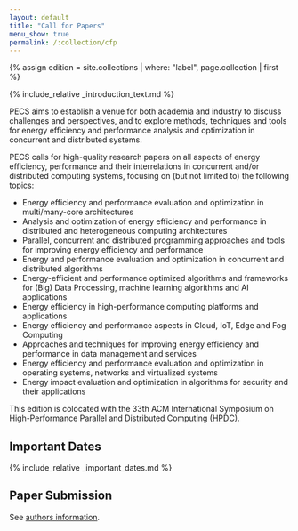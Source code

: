 ```yaml
---
layout: default
title: "Call for Papers"
menu_show: true
permalink: /:collection/cfp
---
```


{% assign edition = site.collections | where: "label", page.collection | first %}

{% include_relative _introduction_text.md %}

PECS aims to establish a venue for both academia and industry to discuss challenges and perspectives, and to explore methods, techniques and tools for energy efficiency and performance analysis and optimization in concurrent and distributed systems.

PECS calls for high-quality research papers on all aspects of energy efficiency, performance and their interrelations in concurrent and/or distributed computing systems, focusing on (but not limited to) the following topics:

-   Energy efficiency and performance evaluation and optimization in multi/many-core architectures
-   Analysis and optimization of energy efficiency and performance in distributed and heterogeneous computing architectures
-   Parallel, concurrent and distributed programming approaches and tools for improving energy efficiency and performance
-   Energy and performance evaluation and optimization in concurrent and distributed algorithms
-   Energy-efficient and performance optimized algorithms and frameworks for (Big) Data Processing, machine learning algorithms and AI applications
-   Energy efficiency in high-performance computing platforms and applications
-   Energy efficiency and performance aspects in Cloud, IoT, Edge and Fog Computing
-   Approaches and techniques for improving energy efficiency and performance in data management and services
-   Energy efficiency and performance evaluation and optimization in operating systems, networks and virtualized systems
-   Energy impact evaluation and optimization in algorithms for security and their applications


This edition is colocated with the 33th ACM International Symposium on High-Performance Parallel and Distributed Computing ([HPDC](https://www.hpdc.org/2024/)).
## Important Dates

{% include_relative _important_dates.md %}

## Paper Submission

See [authors information](authors).
